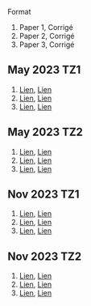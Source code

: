 Format
1. Paper 1, Corrigé
2. Paper 2, Corrigé
3. Paper 3, Corrigé

## May 2023 TZ1
1. [Lien](https://dl.ibdocs.re/IB%20PAST%20PAPERS%20-%20YEAR/2023%20Examination%20Session/May%202023%20Examination%20Session/HTML/files%20and%20resources/Experimental%20sciences/Physics_paper_1__TZ1_SL.pdf), [Lien](https://dl.ibdocs.re/IB%20PAST%20PAPERS%20-%20YEAR/2023%20Examination%20Session/May%202023%20Examination%20Session/HTML/files%20and%20resources/Experimental%20sciences/Physics_paper_1__TZ1_SL_markscheme.pdf)
2. [Lien](https://dl.ibdocs.re/IB%20PAST%20PAPERS%20-%20YEAR/2023%20Examination%20Session/May%202023%20Examination%20Session/HTML/files%20and%20resources/Experimental%20sciences/Physics_paper_2__TZ1_SL.pdf), [Lien](https://dl.ibdocs.re/IB%20PAST%20PAPERS%20-%20YEAR/2023%20Examination%20Session/May%202023%20Examination%20Session/HTML/files%20and%20resources/Experimental%20sciences/Physics_paper_2__TZ1_SL_markscheme.pdf)
3. [Lien](https://dl.ibdocs.re/IB%20PAST%20PAPERS%20-%20YEAR/2023%20Examination%20Session/May%202023%20Examination%20Session/HTML/files%20and%20resources/Experimental%20sciences/Physics_paper_3__TZ1_SL.pdf), [Lien](https://dl.ibdocs.re/IB%20PAST%20PAPERS%20-%20YEAR/2023%20Examination%20Session/May%202023%20Examination%20Session/HTML/files%20and%20resources/Experimental%20sciences/Physics_paper_3__TZ1_SL_markscheme.pdf)

## May 2023 TZ2
1. [Lien](https://dl.ibdocs.re/IB%20PAST%20PAPERS%20-%20YEAR/2023%20Examination%20Session/May%202023%20Examination%20Session/HTML/files%20and%20resources/Experimental%20sciences/Physics_paper_1__SL_French.pdf), [Lien](https://dl.ibdocs.re/IB%20PAST%20PAPERS%20-%20YEAR/2023%20Examination%20Session/May%202023%20Examination%20Session/HTML/files%20and%20resources/Experimental%20sciences/Physics_paper_1__TZ2_SL_markscheme.pdf)
2. [Lien](https://dl.ibdocs.re/IB%20PAST%20PAPERS%20-%20YEAR/2023%20Examination%20Session/May%202023%20Examination%20Session/HTML/files%20and%20resources/Experimental%20sciences/Physics_paper_2__SL_French.pdf), [Lien](https://dl.ibdocs.re/IB%20PAST%20PAPERS%20-%20YEAR/2023%20Examination%20Session/May%202023%20Examination%20Session/HTML/files%20and%20resources/Experimental%20sciences/Physics_paper_2__TZ2_SL_markscheme.pdf)
3. [Lien](https://dl.ibdocs.re/IB%20PAST%20PAPERS%20-%20YEAR/2023%20Examination%20Session/May%202023%20Examination%20Session/HTML/files%20and%20resources/Experimental%20sciences/Physics_paper_3__SL_French.pdf), [Lien](https://dl.ibdocs.re/IB%20PAST%20PAPERS%20-%20YEAR/2023%20Examination%20Session/May%202023%20Examination%20Session/HTML/files%20and%20resources/Experimental%20sciences/Physics_paper_3__TZ2_SL_markscheme.pdf)

## Nov 2023 TZ1
1. [Lien](https://dl.ibdocs.re/IB%20PAST%20PAPERS%20-%20YEAR/2023%20Examination%20Session/November%202023%20Examination%20Session/HTML/files%20and%20resources/Experimental%20sciences/Physics_paper_1__TZ1_SL.pdf), [Lien](https://dl.ibdocs.re/IB%20PAST%20PAPERS%20-%20YEAR/2023%20Examination%20Session/November%202023%20Examination%20Session/HTML/files%20and%20resources/Experimental%20sciences/Physics_paper_1__TZ1_SL_markscheme.pdf)
2. [Lien](https://dl.ibdocs.re/IB%20PAST%20PAPERS%20-%20YEAR/2023%20Examination%20Session/November%202023%20Examination%20Session/HTML/files%20and%20resources/Experimental%20sciences/Physics_paper_2__TZ1_SL.pdf), [Lien](https://dl.ibdocs.re/IB%20PAST%20PAPERS%20-%20YEAR/2023%20Examination%20Session/November%202023%20Examination%20Session/HTML/files%20and%20resources/Experimental%20sciences/Physics_paper_2__TZ1_SL_markscheme.pdf)
3. [Lien](https://dl.ibdocs.re/IB%20PAST%20PAPERS%20-%20YEAR/2023%20Examination%20Session/November%202023%20Examination%20Session/HTML/files%20and%20resources/Experimental%20sciences/Physics_paper_3__TZ1_SL.pdf), [Lien](https://dl.ibdocs.re/IB%20PAST%20PAPERS%20-%20YEAR/2023%20Examination%20Session/November%202023%20Examination%20Session/HTML/files%20and%20resources/Experimental%20sciences/Physics_paper_3__TZ1_SL_markscheme.pdf)

## Nov 2023 TZ2
1. [Lien](https://dl.ibdocs.re/IB%20PAST%20PAPERS%20-%20YEAR/2023%20Examination%20Session/November%202023%20Examination%20Session/HTML/files%20and%20resources/Experimental%20sciences/Physics_paper_1__TZ2_SL.pdf), [Lien](https://dl.ibdocs.re/IB%20PAST%20PAPERS%20-%20YEAR/2023%20Examination%20Session/November%202023%20Examination%20Session/HTML/files%20and%20resources/Experimental%20sciences/Physics_paper_1__TZ2_SL_markscheme.pdf)
2. [Lien](https://dl.ibdocs.re/IB%20PAST%20PAPERS%20-%20YEAR/2023%20Examination%20Session/November%202023%20Examination%20Session/HTML/files%20and%20resources/Experimental%20sciences/Physics_paper_2__TZ2_SL.pdf), [Lien](https://dl.ibdocs.re/IB%20PAST%20PAPERS%20-%20YEAR/2023%20Examination%20Session/November%202023%20Examination%20Session/HTML/files%20and%20resources/Experimental%20sciences/Physics_paper_2__TZ2_SL_markscheme.pdf)
3. [Lien](https://dl.ibdocs.re/IB%20PAST%20PAPERS%20-%20YEAR/2023%20Examination%20Session/November%202023%20Examination%20Session/HTML/files%20and%20resources/Experimental%20sciences/Physics_paper_3__TZ2_SL.pdf), [Lien](https://dl.ibdocs.re/IB%20PAST%20PAPERS%20-%20YEAR/2023%20Examination%20Session/November%202023%20Examination%20Session/HTML/files%20and%20resources/Experimental%20sciences/Physics_paper_3__TZ2_SL_markscheme.pdf)